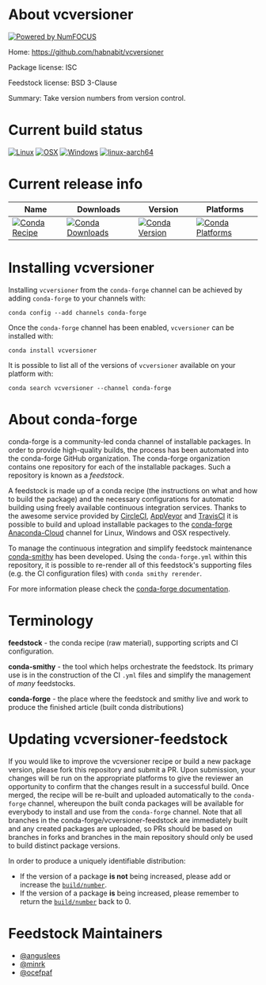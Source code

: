 About vcversioner
=================

[![Powered by NumFOCUS](https://img.shields.io/badge/powered%20by-NumFOCUS-orange.svg?style=flat&colorA=E1523D&colorB=007D8A)](http://numfocus.org)

Home: https://github.com/habnabit/vcversioner

Package license: ISC

Feedstock license: BSD 3-Clause

Summary: Take version numbers from version control.



Current build status
====================

[![Linux](https://img.shields.io/circleci/project/github/conda-forge/vcversioner-feedstock/master.svg?label=Linux)](https://circleci.com/gh/conda-forge/vcversioner-feedstock)
[![OSX](https://img.shields.io/travis/conda-forge/vcversioner-feedstock/master.svg?label=macOS)](https://travis-ci.org/conda-forge/vcversioner-feedstock)
[![Windows](https://img.shields.io/appveyor/ci/conda-forge/vcversioner-feedstock/master.svg?label=Windows)](https://ci.appveyor.com/project/conda-forge/vcversioner-feedstock/branch/master)
[![linux-aarch64](https://img.shields.io/shippable/5c32d1a9d1578b0700305bbd/aarch64.svg?label=linux-aarch64)](https://app.shippable.com/github/Archiconda/vcversioner-feedstock)

Current release info
====================

| Name | Downloads | Version | Platforms |
| --- | --- | --- | --- |
| [![Conda Recipe](https://img.shields.io/badge/recipe-vcversioner-green.svg)](https://anaconda.org/conda-forge/vcversioner) | [![Conda Downloads](https://img.shields.io/conda/dn/conda-forge/vcversioner.svg)](https://anaconda.org/conda-forge/vcversioner) | [![Conda Version](https://img.shields.io/conda/vn/conda-forge/vcversioner.svg)](https://anaconda.org/conda-forge/vcversioner) | [![Conda Platforms](https://img.shields.io/conda/pn/conda-forge/vcversioner.svg)](https://anaconda.org/conda-forge/vcversioner) |

Installing vcversioner
======================

Installing `vcversioner` from the `conda-forge` channel can be achieved by adding `conda-forge` to your channels with:

```
conda config --add channels conda-forge
```

Once the `conda-forge` channel has been enabled, `vcversioner` can be installed with:

```
conda install vcversioner
```

It is possible to list all of the versions of `vcversioner` available on your platform with:

```
conda search vcversioner --channel conda-forge
```


About conda-forge
=================

conda-forge is a community-led conda channel of installable packages.
In order to provide high-quality builds, the process has been automated into the
conda-forge GitHub organization. The conda-forge organization contains one repository
for each of the installable packages. Such a repository is known as a *feedstock*.

A feedstock is made up of a conda recipe (the instructions on what and how to build
the package) and the necessary configurations for automatic building using freely
available continuous integration services. Thanks to the awesome service provided by
[CircleCI](https://circleci.com/), [AppVeyor](https://www.appveyor.com/)
and [TravisCI](https://travis-ci.org/) it is possible to build and upload installable
packages to the [conda-forge](https://anaconda.org/conda-forge)
[Anaconda-Cloud](https://anaconda.org/) channel for Linux, Windows and OSX respectively.

To manage the continuous integration and simplify feedstock maintenance
[conda-smithy](https://github.com/conda-forge/conda-smithy) has been developed.
Using the ``conda-forge.yml`` within this repository, it is possible to re-render all of
this feedstock's supporting files (e.g. the CI configuration files) with ``conda smithy rerender``.

For more information please check the [conda-forge documentation](https://conda-forge.org/docs/).

Terminology
===========

**feedstock** - the conda recipe (raw material), supporting scripts and CI configuration.

**conda-smithy** - the tool which helps orchestrate the feedstock.
                   Its primary use is in the construction of the CI ``.yml`` files
                   and simplify the management of *many* feedstocks.

**conda-forge** - the place where the feedstock and smithy live and work to
                  produce the finished article (built conda distributions)


Updating vcversioner-feedstock
==============================

If you would like to improve the vcversioner recipe or build a new
package version, please fork this repository and submit a PR. Upon submission,
your changes will be run on the appropriate platforms to give the reviewer an
opportunity to confirm that the changes result in a successful build. Once
merged, the recipe will be re-built and uploaded automatically to the
`conda-forge` channel, whereupon the built conda packages will be available for
everybody to install and use from the `conda-forge` channel.
Note that all branches in the conda-forge/vcversioner-feedstock are
immediately built and any created packages are uploaded, so PRs should be based
on branches in forks and branches in the main repository should only be used to
build distinct package versions.

In order to produce a uniquely identifiable distribution:
 * If the version of a package **is not** being increased, please add or increase
   the [``build/number``](https://conda.io/docs/user-guide/tasks/build-packages/define-metadata.html#build-number-and-string).
 * If the version of a package **is** being increased, please remember to return
   the [``build/number``](https://conda.io/docs/user-guide/tasks/build-packages/define-metadata.html#build-number-and-string)
   back to 0.

Feedstock Maintainers
=====================

* [@anguslees](https://github.com/anguslees/)
* [@minrk](https://github.com/minrk/)
* [@ocefpaf](https://github.com/ocefpaf/)

